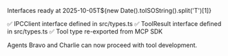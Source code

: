 Interfaces ready at 2025-10-05T${new Date().toISOString().split('T')[1]}

✅ IPCClient interface defined in src/types.ts
✅ ToolResult interface defined in src/types.ts
✅ Tool type re-exported from MCP SDK

Agents Bravo and Charlie can now proceed with tool development.
